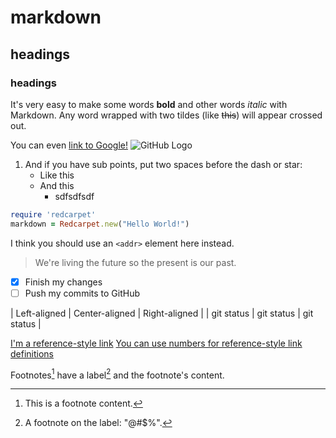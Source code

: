 # markdown
## headings
### headings

It's very easy to make some words **bold** and other words *italic* with Markdown.
Any word wrapped with two tildes (like ~~this~~) will appear crossed out.

You can even [link to Google!](http://google.com) ![GitHub Logo](/images/logo.png)

1. And if you have sub points, put two spaces before the dash or star:
   - Like this
   - And this
     * sdfsdfsdf

```ruby
require 'redcarpet'
markdown = Redcarpet.new("Hello World!")
```
I think you should use an `<addr>` element here instead.

> We're living the future so
> the present is our past.

- [x] Finish my changes
- [ ] Push my commits to GitHub

| Left-aligned | Center-aligned | Right-aligned |
| git status   | git status     | git status    |

[I'm a reference-style link][Arbitrary case-insensitive reference text]
[You can use numbers for reference-style link definitions][1]

[arbitrary case-insensitive reference text]: https://www.mozilla.org
[1]: http://slashdot.org

Footnotes[^1] have a label[^@#$%] and the footnote's content.

[^1]: This is a footnote content.
[^@#$%]: A footnote on the label: "@#$%".

